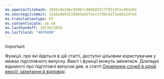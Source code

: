 ```yaml
---
ms.openlocfilehash: 3935c8a3dbc56967c88b683317f8214f2cd01e03
ms.sourcegitcommit: 11a61db54119503e82faec5f99c4273e8d1247e5
ms.translationtype: HT
ms.contentlocale: uk-UA
ms.lasthandoff: 10/16/2020
ms.locfileid: "4070406"
---
```

> [!IMPORTANT]
> Функції, про які йдеться в цій статті, доступні цільовим користувачам у межах підготовчого випуску. Вміст і функції можуть змінитися. Докладні відомості про підготовчі випуски див. в статті [Оновлення служб в одній версії: запитання й відповіді](https://docs.microsoft.com/dynamics365/unified-operations/fin-and-ops/get-started/one-version).
